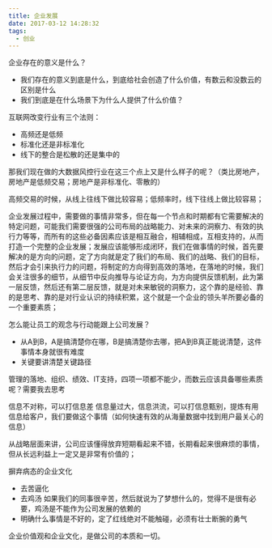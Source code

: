 ```yaml
---
title: 企业发展
date: 2017-03-12 14:28:32
tags:
  - 创业
---
```



企业存在的意义是什么？

- 我们存在的意义到底是什么，到底给社会创造了什么价值，有数云和没数云的区别是什么
- 我们到底是在什么场景下为什么人提供了什么价值？

互联网改变行业有三个法则：

- 高频还是低频
- 标准化还是非标准化
- 线下的整合是松散的还是集中的

那我们现在做的大数据风控行业在这三个点上又是什么样子的呢？（类比房地产，房地产是低频交易；房地产是非标准化、零散的）

高频交易的时候，从线上往线下做比较容易；低频率时，线下往线上做比较容易；


企业发展过程中，需要做的事情非常多，但在每一个节点和时期都有它需要解决的特定问题，可能我们需要很强的公司布局的战略能力、对未来的洞察力、有效的执行力等等，而所有的这些必备因素应该是相互融合，相辅相成，互相支持的，从而打造一个完整的企业发展；发展应该能够形成闭环，我们在做事情的时候，首先要解决的是方向的问题，定了方向就是定了我们的布局、我们的战略、我们的目标，然后才会引来执行力的问题，将制定的方向得到高效的落地，在落地的时候，我们会关注很多的细节，从细节中反向推导与论证方向，为方向提供反馈机制，此为第一层反馈，然后还有第二层反馈，就是对未来敏锐的洞察力，这个靠的是经验、靠的是思考、靠的是对行业认识的持续积累，这个就是一个企业的领头羊所要必备的一个重要素质；

怎么能让员工的观念与行动能跟上公司发展？
- 从A到B，A是搞清楚你在哪，B是搞清楚你去哪，把A到B真正能说清楚，这件事情本身就很有难度
- 关键要讲清楚关键路径

管理的落地、组织、绩效、IT支持，四项一项都不能少，而数云应该具备哪些素质呢？需要我去思考


信息不对称，可以打信息差
信息量过大，信息洪流，可以打信息甄别，提炼有用信息给客户，我们要做这个事情（如何快速有效的从海量数据中找到用户最关心的信息）

从战略层面来讲，公司应该懂得放弃短期看起来不错，长期看起来很麻烦的事情，但从长远利益上一定又是非常有价值的；


摒弃病态的企业文化

- 去苦逼化
- 去鸡汤  如果我们的同事很辛苦，然后就说为了梦想什么的，觉得不是很有必要，鸡汤是不能作为公司发展的依赖的
- 明确什么事情是不好的，定了红线绝对不能触碰，必须有壮士断腕的勇气


企业价值观和企业文化，是做公司的本质和一切。

